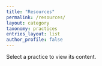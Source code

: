 ```yaml
---
title: "Resources"
permalink: /resources/
layout: category
taxonomy: practices
entries_layout: list
author_profile: false
---
```

Select a practice to view its content.
